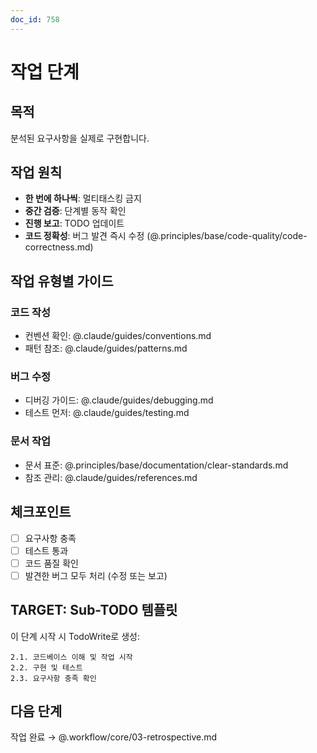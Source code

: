 ```yaml
---
doc_id: 758
---
```


# 작업 단계

## 목적
분석된 요구사항을 실제로 구현합니다.

## 작업 원칙
- **한 번에 하나씩**: 멀티태스킹 금지
- **중간 검증**: 단계별 동작 확인
- **진행 보고**: TODO 업데이트
- **코드 정확성**: 버그 발견 즉시 수정 (@.principles/base/code-quality/code-correctness.md)

## 작업 유형별 가이드

### 코드 작성
- 컨벤션 확인: @.claude/guides/conventions.md
- 패턴 참조: @.claude/guides/patterns.md

### 버그 수정
- 디버깅 가이드: @.claude/guides/debugging.md
- 테스트 먼저: @.claude/guides/testing.md

### 문서 작업
- 문서 표준: @.principles/base/documentation/clear-standards.md
- 참조 관리: @.claude/guides/references.md

## 체크포인트
- [ ] 요구사항 충족
- [ ] 테스트 통과
- [ ] 코드 품질 확인
- [ ] 발견한 버그 모두 처리 (수정 또는 보고)

## TARGET: Sub-TODO 템플릿

이 단계 시작 시 TodoWrite로 생성:
```
2.1. 코드베이스 이해 및 작업 시작
2.2. 구현 및 테스트
2.3. 요구사항 충족 확인
```

## 다음 단계
작업 완료 → @.workflow/core/03-retrospective.md